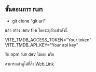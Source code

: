 ## ขั้นตอนการ run

- git clone "git url"

แล้ว สร้าง .env file โดยระบุตัวแปรดังนี้

VITE_TMDB_ACCESS_TOKEN="Your token" \
VITE_TMDB_API_KEY="Your api key"

รัน npm run dev ได้เลย หรือ

สามารถเข้าดูได้ที่ลิ้ง [Web Link]()
